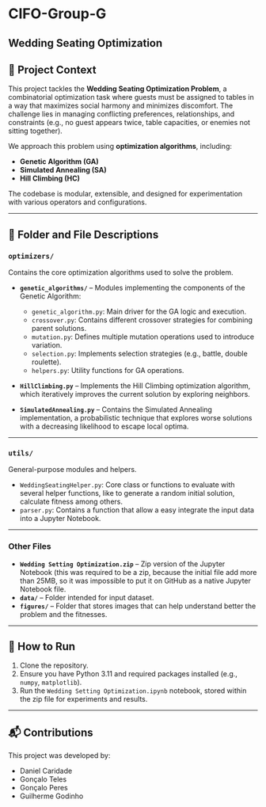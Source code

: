 # CIFO-Group-G

## Wedding Seating Optimization

## 🧠 Project Context

This project tackles the **Wedding Seating Optimization Problem**, a combinatorial optimization task where guests must be assigned to tables in a way that maximizes social harmony and minimizes discomfort. The challenge lies in managing conflicting preferences, relationships, and constraints (e.g., no guest appears twice, table capacities, or enemies not sitting together).

We approach this problem using **optimization algorithms**, including:

- **Genetic Algorithm (GA)**
- **Simulated Annealing (SA)**
- **Hill Climbing (HC)**

The codebase is modular, extensible, and designed for experimentation with various operators and configurations.

---

## 📂 Folder and File Descriptions

### `optimizers/`
Contains the core optimization algorithms used to solve the problem.

- **`genetic_algorithms/`** – Modules implementing the components of the Genetic Algorithm:
  - `genetic_algorithm.py`: Main driver for the GA logic and execution.
  - `crossover.py`: Contains different crossover strategies for combining parent solutions.
  - `mutation.py`: Defines multiple mutation operations used to introduce variation.
  - `selection.py`: Implements selection strategies (e.g., battle, double roulette).
  - `helpers.py`: Utility functions for GA operations.

- **`HillClimbing.py`** – Implements the Hill Climbing optimization algorithm, which iteratively improves the current solution by exploring neighbors.
- **`SimulatedAnnealing.py`** – Contains the Simulated Annealing implementation, a probabilistic technique that explores worse solutions with a decreasing likelihood to escape local optima.

---

### `utils/`
General-purpose modules and helpers.

- `WeddingSeatingHelper.py`: Core class or functions to evaluate with several helper functions, like to generate a random initial solution, calculate fitness among others.
- `parser.py`: Contains a function that allow a easy integrate the input data into a Jupyter Notebook.

---

### Other Files

- **`Wedding Setting Optimization.zip`** – Zip version of the Jupyter Notebook (this was required to be a zip, because the initial file add more than 25MB, so it was impossible to put it on GitHub as a native Jupyter Notebook file.
- **`data/`** – Folder intended for input dataset.
- **`figures/`** – Folder that stores images that can help understand better the problem and the fitnesses.

---

## 🚀 How to Run

1. Clone the repository.
2. Ensure you have Python 3.11 and required packages installed (e.g., `numpy`, `matplotlib`).
3. Run the `Wedding Setting Optimization.ipynb` notebook, stored within the zip file for experiments and results.

---

## 📬 Contributions

This project was developed by:

- Daniel Caridade
- Gonçalo Teles
- Gonçalo Peres
- Guilherme Godinho
